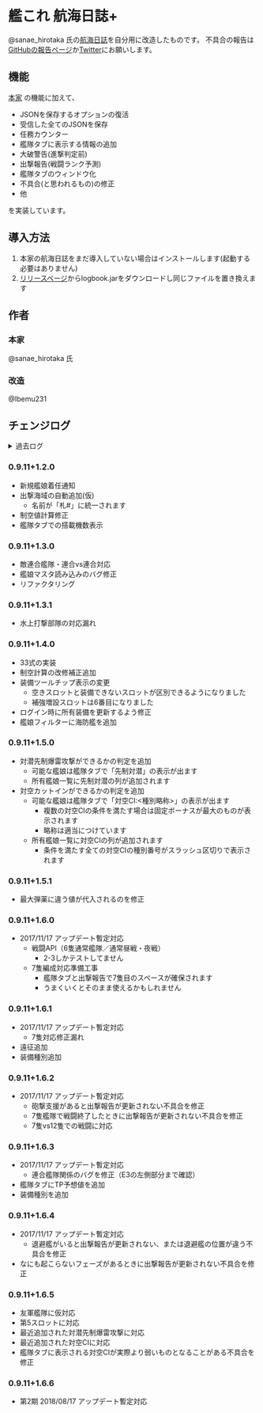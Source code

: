 # 艦これ 航海日誌+
@sanae_hirotaka 氏の[航海日誌](http://kancolle.sanaechan.net/)を自分用に改造したものです。
不具合の報告は[GitHubの報告ページ](https://github.com/Ibemu/logbook/issues/new)か[Twitter](https://twitter.com/Ibemu231)にお願いします。

## 機能
[本家](http://kancolle.sanaechan.net/) の機能に加えて、

* JSONを保存するオプションの復活
* 受信した全てのJSONを保存
* 任務カウンター
* 艦隊タブに表示する情報の追加
* 大破警告(進撃判定前)
* 出撃報告(戦闘ランク予測)
* 艦隊タブのウィンドウ化
* 不具合(と思われるもの)の修正
* 他

を実装しています。

## 導入方法
1. 本家の航海日誌をまだ導入していない場合はインストールします(起動する必要はありません)
2. [リリースページ](https://github.com/Ibemu/logbook/releases)からlogbook.jarをダウンロードし同じファイルを置き換えます

## 作者
### 本家
@sanae_hirotaka 氏

### 改造
@Ibemu231

## チェンジログ

<details>
<summary>過去ログ</summary>

### 0.8.1+1.0.0
* 初版

### 0.8.2+1.0.1
* 本家0.8.2に更新
* バージョンダイアログに航海日誌+のサイトへのリンクを追加
* 遠征がすぐに反映されるように変更

### 0.8.3+1.0.2
* 本家0.8.3に更新
  * 必要ライブラリが増えているので[本家](http://kancolle.sanaechan.net/)を最新版に更新してから導入して下さい
* 出撃報告の表示位置とレイアウトを保存するように変更

### 0.8.4+1.0.3
* 本家0.8.4に更新
* 出撃報告で退避を反映するように変更

### 0.8.5+1.0.4
* 本家0.8.5に更新
* 以下の場合の戦闘を解析するときににエラーが発生するバグを修正
  * 一部の夜戦
  * 支援艦隊が到着した場合
* 出撃報告で連合艦隊の種類を表示するように変更

### 0.8.6+1.0.5
* 本家0.8.6に更新
* 軽微な修正

### 0.8.7+1.0.5
* 本家0.8.7に更新

### 0.8.8+1.0.6
* 本家0.8.8に更新
* 内部的な修正(本家のリファクタリングに合わせて)

### 0.9+1.1.0
* 本家0.9に更新
* 艦隊タブをダブルクリックでダイアログ化できるようにした
* 内部的な修正(本家のリファクタリングに合わせて)

### 0.9.1+1.1.1
* 本家0.9.1に更新
* 補給した時などに艦隊タブダイアログが更新されない不具合を修正
* 所有艦娘一覧の「成長の余地」設定で補強増設欄がない不具合を修正
  * 確認してないけど落ちるのでは

### 0.9.2+1.1.1
* 本家0.9.2に更新

### 0.9.2+1.1.2
* 連合艦隊戦闘時に開幕雷撃の被ダメを第1艦隊で処理していた不具合を修正

  #### 追加
  * 誰もいない艦隊を変更すると落ちることがある不具合を修正
  * 艦娘を外して誰もいない状態にすると落ちることがある不具合を修正

### 0.9.3+1.1.3
* 本家0.9.3に更新
  * 必要ライブラリが変わっているので[本家](http://kancolle.sanaechan.net/)を最新版に更新してから導入して下さい
* フィルタに出撃海域を追加
* ダメージ計算でダメコンの処理を仮実装
* 出撃報告に制空状態と索敵状態を追加

### 0.9.4+1.1.4
* 本家0.9.4に更新
* ダメージ計算の修正
  * 轟沈(ダメコン発動を含む)時にエラーが出ることがある
  * 連合艦隊を作った状態で通常艦隊を出撃させると正しく計算されない
* 出撃報告を縦長表示した時に文字が枠からはみ出す不具合を修正

### 0.9.5+1.1.5
* 本家0.9.5に更新
* 所有艦娘一覧・任務一覧の追加列の再実装(本家に合わせて)

### 0.9.6+1.1.5
* 本家0.9.6に更新

### 0.9.6+1.1.6
* 出撃報告で輸送護衛部隊に対応

### 0.9.7+1.1.6
* 本家0.9.7に更新

### 0.9.8+1.1.6
* 本家0.9.8に更新

### 0.9.9+1.1.7
* 本家0.9.9に更新
* 2016冬E3の空襲マス対応

### 0.9.11+1.1.8
* 本家0.9.11に更新
* 出撃報告に触接とギミックを追加

### 0.9.11+1.1.9
* 16/06/10 アプデ対応
* 16/06/30 アプデ対応(仮)
* 任務カウンタのタイムゾーンをJST固定にした

</details>

### 0.9.11+1.2.0
* 新規艦娘着任通知
* 出撃海域の自動追加(仮)
  * 名前が「札#」に統一されます
* 制空値計算修正
* 艦隊タブでの搭載機数表示

### 0.9.11+1.3.0
* 敵連合艦隊・連合vs連合対応
* 艦娘マスタ読み込みのバグ修正
* リファクタリング

### 0.9.11+1.3.1
* 水上打撃部隊の対応漏れ

### 0.9.11+1.4.0
* 33式の実装
* 制空計算の改修補正追加
* 装備ツールチップ表示の変更
  * 空きスロットと装備できないスロットが区別できるようになりました
  * 補強増設スロットは6番目になりました
* ログイン時に所有装備を更新するよう修正
* 艦娘フィルターに海防艦を追加

### 0.9.11+1.5.0
* 対潜先制爆雷攻撃ができるかの判定を追加
  * 可能な艦娘は艦隊タブで「先制対潜」の表示が出ます
  * 所有艦娘一覧に先制対潜の列が追加されます
* 対空カットインができるかの判定を追加
  * 可能な艦娘は艦隊タブで「対空CI:&lt;種別略称&gt;」の表示が出ます
    * 複数の対空CIの条件を満たす場合は固定ボーナスが最大のものが表示されます
    * 略称は適当につけています
  * 所有艦娘一覧に対空CIの列が追加されます
    * 条件を満たす全ての対空CIの種別番号がスラッシュ区切りで表示されます

### 0.9.11+1.5.1
* 最大弾薬に違う値が代入されるのを修正

### 0.9.11+1.6.0
* 2017/11/17 アップデート暫定対応
  * 戦闘API（6隻通常艦隊／通常昼戦・夜戦）
    * 2-3しかテストしてません
  * 7隻編成対応準備工事
    * 艦隊タブと出撃報告で7隻目のスペースが確保されます
    * うまくいくとそのまま使えるかもしれません

### 0.9.11+1.6.1
* 2017/11/17 アップデート暫定対応
  * 7隻対応修正漏れ
* 遠征追加
* 装備種別追加

### 0.9.11+1.6.2
* 2017/11/17 アップデート暫定対応
  * 砲撃支援があると出撃報告が更新されない不具合を修正
  * 7隻艦隊で戦闘終了したときに出撃報告が更新されない不具合を修正
  * 7隻vs12隻での戦闘に対応

### 0.9.11+1.6.3
* 2017/11/17 アップデート暫定対応
  * 連合艦隊関係のバグを修正（E3の左側部分まで確認）
* 艦隊タブにTP予想値を追加
* 装備種別を追加

### 0.9.11+1.6.4
* 2017/11/17 アップデート暫定対応
  * 退避艦がいると出撃報告が更新されない、または退避艦の位置が違う不具合を修正
* なにも起こらないフェーズがあるときに出撃報告が更新されない不具合を修正

### 0.9.11+1.6.5
* 友軍艦隊に仮対応
* 第5スロットに対応
* 最近追加された対潜先制爆雷攻撃に対応
* 最近追加された対空CIに対応
* 艦隊タブに表示される対空CIが実際より弱いものとなることがある不具合を修正

### 0.9.11+1.6.6
* 第2期 2018/08/17 アップデート暫定対応